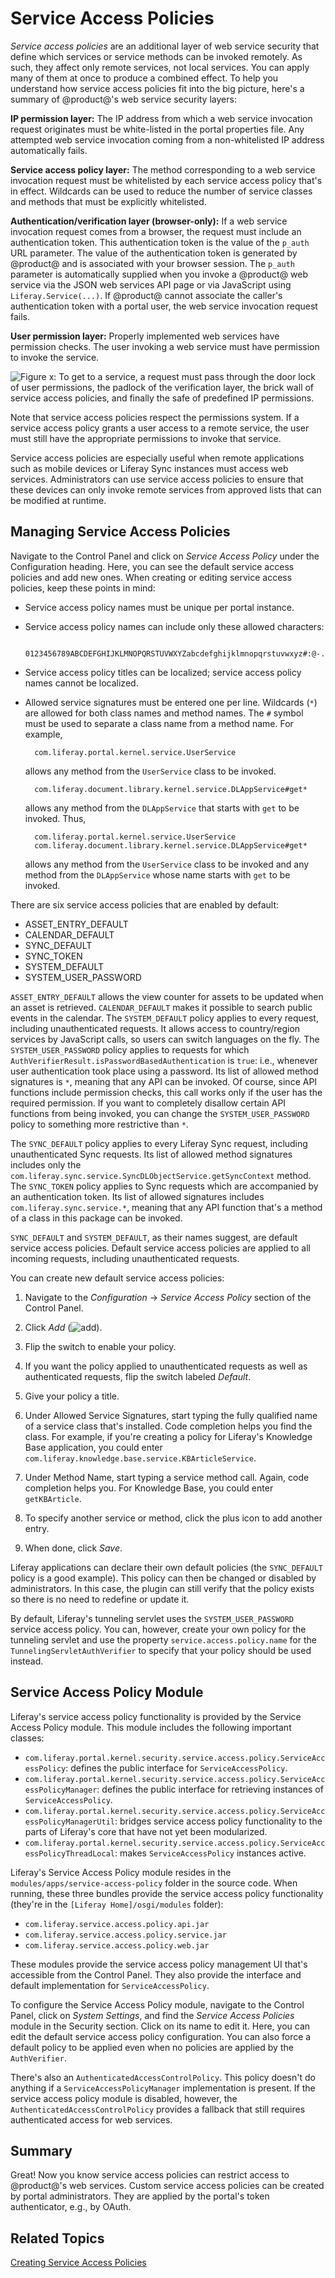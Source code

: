 # Service Access Policies [](id=service-access-policies)

*Service access policies* are an additional layer of web service security that
define which services or service methods can be invoked remotely. As such, they
affect only remote services, not local services. You can apply many of them at
once to produce a combined effect. To help you understand how service access
policies fit into the big picture, here's a summary of @product@'s web service
security layers:

**IP permission layer:** The IP address from which a web service invocation
request originates must be white-listed in the portal properties file. Any
attempted web service invocation coming from a non-whitelisted IP address
automatically fails.

**Service access policy layer:** The method corresponding to a web service
invocation request must be whitelisted by each service access policy that's in
effect. Wildcards can be used to reduce the number of service classes and
methods that must be explicitly whitelisted.

**Authentication/verification layer (browser-only):** If a web service invocation
request comes from a browser, the request must include an authentication token.
This authentication token is the value of the `p_auth` URL parameter.  The value
of the authentication token is generated by @product@ and is associated with your
browser session. The `p_auth` parameter is automatically supplied when you
invoke a @product@ web service via the JSON web services API page or via
JavaScript using `Liferay.Service(...)`. If @product@ cannot associate the
caller's authentication token with a portal user, the web service invocation
request fails.

**User permission layer:** Properly implemented web services have permission
checks. The user invoking a web service must have permission to invoke the
service.

![Figure x: To get to a service, a request must pass through the door lock of user permissions, the padlock of the verification layer, the brick wall of service access policies, and finally the safe of predefined IP permissions. ](../../images/service-access-policies-security-layers.png)

Note that service access policies respect the permissions system. If a service
access policy grants a user access to a remote service, the user must still have
the appropriate permissions to invoke that service.

Service access policies are especially useful when remote applications such as
mobile devices or Liferay Sync instances must access web services.
Administrators can use service access policies to ensure that these devices can
only invoke remote services from approved lists that can be modified at runtime.

## Managing Service Access Policies [](id=managing-service-access-policies)

Navigate to the Control Panel and click on *Service Access Policy* under the
Configuration heading. Here, you can see the default service access policies and
add new ones. When creating or editing service access policies, keep these
points in mind:

- Service access policy names must be unique per portal instance.
- Service access policy names can include only these allowed characters:

        0123456789ABCDEFGHIJKLMNOPQRSTUVWXYZabcdefghijklmnopqrstuvwxyz#:@-./_

- Service access policy titles can be localized; service access policy names
  cannot be localized.
- Allowed service signatures must be entered one per line. Wildcards (`*`) are
  allowed for both class names and method names. The `#` symbol must be used to
  separate a class name from a method name. For example,

        com.liferay.portal.kernel.service.UserService

    allows any method from the `UserService` class to be invoked.

        com.liferay.document.library.kernel.service.DLAppService#get*

    allows any method from the `DLAppService` that starts with `get` to be
    invoked. Thus,

        com.liferay.portal.kernel.service.UserService
        com.liferay.document.library.kernel.service.DLAppService#get*

    allows any method from the `UserService` class to be invoked and any method
    from the `DLAppService` whose name starts with `get` to be invoked.

There are six service access policies that are enabled by default:

- ASSET_ENTRY_DEFAULT
- CALENDAR_DEFAULT
- SYNC_DEFAULT
- SYNC_TOKEN
- SYSTEM_DEFAULT
- SYSTEM_USER_PASSWORD

`ASSET_ENTRY_DEFAULT` allows the view counter for assets to be updated when an
asset is retrieved. `CALENDAR_DEFAULT` makes it possible to search public events
in the calendar. The `SYSTEM_DEFAULT` policy applies to every request, including
unauthenticated requests. It allows access to country/region services by
JavaScript calls, so users can switch languages on the fly. The
`SYSTEM_USER_PASSWORD` policy applies to requests for which
`AuthVerifierResult.isPasswordBasedAuthentication` is `true`: i.e., whenever
user authentication took place using a password. Its list of allowed method
signatures is `*`, meaning that any API can be invoked. Of course, since API
functions include permission checks, this call works only if the user has the
required permission. If you want to completely disallow certain API functions
from being invoked, you can change the `SYSTEM_USER_PASSWORD` policy to
something more restrictive than `*`.

The `SYNC_DEFAULT` policy applies to every Liferay Sync request, including
unauthenticated Sync requests. Its list of allowed method signatures includes
only the `com.liferay.sync.service.SyncDLObjectService.getSyncContext` method.
The `SYNC_TOKEN` policy applies to Sync requests which are accompanied by an
authentication token. Its list of allowed signatures includes
`com.liferay.sync.service.*`, meaning that any API function that's a
method of a class in this package can be invoked.

`SYNC_DEFAULT` and `SYSTEM_DEFAULT`, as their names suggest, are default
service access policies. Default service access policies are applied to all
incoming requests, including unauthenticated requests. 

You can create new default service access policies: 

1.  Navigate to the *Configuration* &rarr; *Service Access Policy* section of
    the Control Panel. 
 
2.  Click *Add* (![add](../../images/icon-add.png)). 
 
3.  Flip the switch to enable your policy.

4.  If you want the policy applied to unauthenticated requests as well as
    authenticated requests, flip the switch labeled *Default*. 
 
5.  Give your policy a title. 

6.  Under Allowed Service Signatures, start typing the fully qualified name of
    a service class that's installed. Code completion helps you find the class.
    For example, if you're creating a policy for Liferay's Knowledge Base
    application, you could enter
    `com.liferay.knowledge.base.service.KBArticleService`. 

7.  Under Method Name, start typing a service method call. Again, code
    completion helps you. For Knowledge Base, you could enter `getKBArticle`. 

8.  To specify another service or method, click the plus icon to add another
    entry. 

9.  When done, click *Save*. 

Liferay applications can declare their own default policies (the `SYNC_DEFAULT`
policy is a good example). This policy can then be changed or disabled by
administrators. In this case, the plugin can still verify that the policy exists
so there is no need to redefine or update it.

By default, Liferay's tunneling servlet uses the `SYSTEM_USER_PASSWORD` service
access policy. You can, however, create your own policy for the tunneling
servlet and use the property `service.access.policy.name` for the
`TunnelingServletAuthVerifier` to specify that your policy should be used
instead.

## Service Access Policy Module [](id=service-access-policy-module)

Liferay's service access policy functionality is provided by the Service Access
Policy module. This module includes the following important classes:

- `com.liferay.portal.kernel.security.service.access.policy.ServiceAccessPolicy`:
  defines the public interface for `ServiceAccessPolicy`.
- `com.liferay.portal.kernel.security.service.access.policy.ServiceAccessPolicyManager`: defines the public interface for retrieving instances of `ServiceAccessPolicy`.
- `com.liferay.portal.kernel.security.service.access.policy.ServiceAccessPolicyManagerUtil`: bridges service access policy functionality to the parts of Liferay's core that have not yet been modularized.
- `com.liferay.portal.kernel.security.service.access.policy.ServiceAccessPolicyThreadLocal`: makes `ServiceAccessPolicy` instances active.

Liferay's Service Access Policy module resides in the
`modules/apps/service-access-policy` folder in the source code. When running,
these three bundles provide the service access policy functionality (they're in
the `[Liferay Home]/osgi/modules` folder):

- `com.liferay.service.access.policy.api.jar`
- `com.liferay.service.access.policy.service.jar`
- `com.liferay.service.access.policy.web.jar`

These modules provide the service access policy management UI that's accessible
from the Control Panel. They also provide the interface and default
implementation for `ServiceAccessPolicy`.

To configure the Service Access Policy module, navigate to the Control Panel,
click on *System Settings*, and find the *Service Access Policies* module in the
Security section. Click on its name to edit it. Here, you can edit the default
service access policy configuration. You can also force a default policy to be
applied even when no policies are applied by the `AuthVerifier`.

There's also an `AuthenticatedAccessControlPolicy`. This policy doesn't do
anything if a `ServiceAccessPolicyManager` implementation is present. If the
service access policy module is disabled, however, the
`AuthenticatedAccessControlPolicy` provides a fallback that still requires
authenticated access for web services.

## Summary [](id=summary)

Great! Now you know service access policies can restrict access to @product@'s web
services. Custom service access policies can be created by portal
administrators. They are applied by the portal's token authenticator, e.g., by
OAuth.

## Related Topics [](id=related-topics)

[Creating Service Access Policies](/develop/tutorials/-/knowledge_base/7-0/service-access-policies) 

